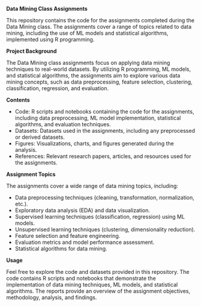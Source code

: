 **Data Mining Class Assignments**

This repository contains the code for the assignments completed during the Data Mining class. The assignments cover a range of topics related to data mining, including the use of ML models and statistical algorithms, implemented using R programming.

**Project Background**

The Data Mining class assignments focus on applying data mining techniques to real-world datasets. By utilizing R programming, ML models, and statistical algorithms, the assignments aim to explore various data mining concepts, such as data preprocessing, feature selection, clustering, classification, regression, and evaluation.

**Contents**
- Code: R scripts and notebooks containing the code for the assignments, including data preprocessing, ML model implementation, statistical algorithms, and evaluation techniques.
- Datasets: Datasets used in the assignments, including any preprocessed or derived datasets.
- Figures: Visualizations, charts, and figures generated during the analysis.
- References: Relevant research papers, articles, and resources used for the assignments.

**Assignment Topics**

The assignments cover a wide range of data mining topics, including:
- Data preprocessing techniques (cleaning, transformation, normalization, etc.).
- Exploratory data analysis (EDA) and data visualization.
- Supervised learning techniques (classification, regression) using ML models.
- Unsupervised learning techniques (clustering, dimensionality reduction).
- Feature selection and feature engineering.
- Evaluation metrics and model performance assessment.
- Statistical algorithms for data mining.

**Usage**

Feel free to explore the code and datasets provided in this repository. The code contains R scripts and notebooks that demonstrate the implementation of data mining techniques, ML models, and statistical algorithms. The reports provide an overview of the assignment objectives, methodology, analysis, and findings.
